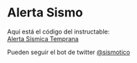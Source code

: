 # Alerta Sismo 
Aquí está el código del instructable:  
[Alerta Sísmica Temprana](http://www.instructables.com/id/Alerta-S%C3%ADsmica-Temprana/step3/C%C3%B3digo-Python/)

Pueden seguir el bot de twitter [@sismotico](https://twitter.com/sismotico)
